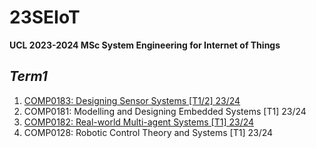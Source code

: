 # 23SEIoT
**UCL 2023-2024 MSc System Engineering for Internet of Things**
## *Term1*
  1. [COMP0183: Designing Sensor Systems [T1/2] 23/24](https://github.com/DDL-idiot/23SEIoT/tree/main/Designing%20Sensor%20Systems)
  2. COMP0181: Modelling and Designing Embedded Systems [T1] 23/24
  3. [COMP0182: Real-world Multi-agent Systems [T1] 23/24](https://github.com/DDL-idiot/23SEIoT/tree/main/MAS)
  4. COMP0128: Robotic Control Theory and Systems [T1] 23/24

